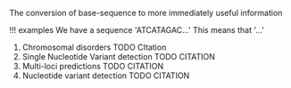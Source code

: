 <!-- # Tertiary -->
The conversion of base-sequence to more immediately useful information

!!! examples
    We have a sequence 'ATCATAGAC...' This means that '...'

1. Chromosomal disorders  TODO CItation
1. Single Nucleotide Variant detection TODO CITATION
1. Multi-loci predictions TODO CITATION
1. Nucleotide variant detection TODO CITATION
